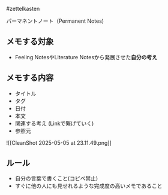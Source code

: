#zettelkasten 

パーマネントノート（Permanent Notes)

## メモする対象

- Feeling NotesやLiterature Notesから発展させた**自分の考え**

## メモする内容

- タイトル
- タグ
- 日付
- 本文
- 関連する考え (Linkで繋げていく)
- 参照元

![[CleanShot 2025-05-05 at 23.11.49.png]]

## ルール

- 自分の言葉で書くこと(コピペ禁止)
- すぐに他の人にも見せれるような完成度の高いメモであること


